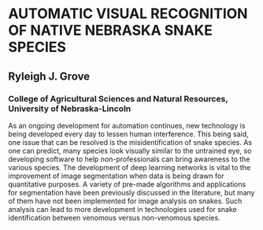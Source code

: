 # AUTOMATIC VISUAL RECOGNITION OF NATIVE NEBRASKA SNAKE SPECIES
## Ryleigh J. Grove
### College of Agricultural Sciences and Natural Resources, University of Nebraska-Lincoln
As an ongoing development for automation continues, new technology is being developed every day to lessen human interference. This being said, one issue that can be resolved is the misidentification of snake species. As one can predict, many species look visually similar to the untrained eye, so developing software to help non-professionals can bring awareness to the various species. The development of deep learning networks is vital to the improvement of image segmentation when data is being drawn for quantitative purposes. A variety of pre-made algorithms and applications for segmentation have been previously discussed in the literature, but many of them have not been implemented for image analysis on snakes. Such analysis can lead to more development in technologies used for snake identification between venomous versus non-venomous species. 
